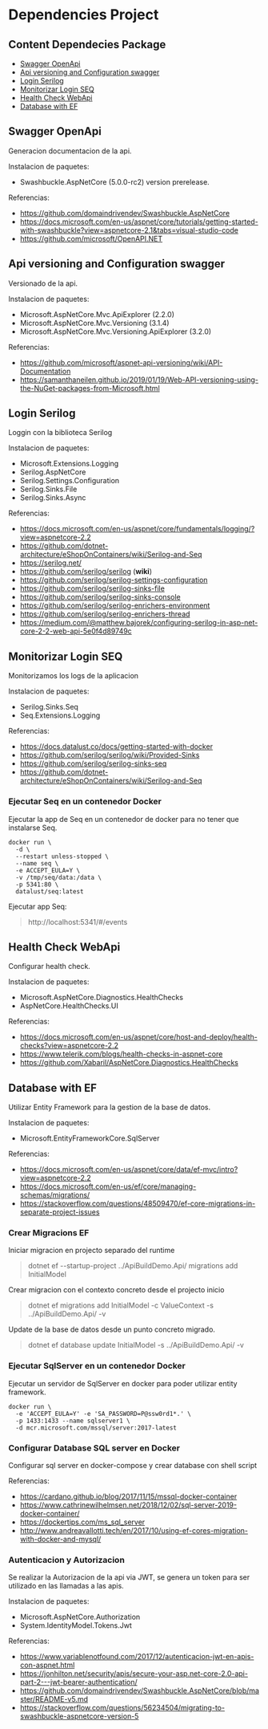 # Dependencies Project

## Content Dependecies Package

- [Swagger OpenApi](#Swagger-OpenApi) 
- [Api versioning and Configuration swagger](#Api-versioning-and-Configuration-swagger)
- [Login Serilog](#Login-Serilog)
- [Monitorizar Login SEQ](#Monitorizar-Login-SEQ)
- [Health Check WebApi](#Health-Check-WebApi)
- [Database with EF](#Database-with-EF)

## Swagger OpenApi

Generacion documentacion de la api.

Instalacion de paquetes:

- Swashbuckle.AspNetCore (5.0.0-rc2) version prerelease.

Referencias:

- https://github.com/domaindrivendev/Swashbuckle.AspNetCore
- https://docs.microsoft.com/en-us/aspnet/core/tutorials/getting-started-with-swashbuckle?view=aspnetcore-2.1&tabs=visual-studio-code
- https://github.com/microsoft/OpenAPI.NET

## Api versioning and Configuration swagger

Versionado de la api.

Instalacion de paquetes:

- Microsoft.AspNetCore.Mvc.ApiExplorer (2.2.0)
- Microsoft.AspNetCore.Mvc.Versioning (3.1.4)
- Microsoft.AspNetCore.Mvc.Versioning.ApiExplorer (3.2.0)

Referencias:

- https://github.com/microsoft/aspnet-api-versioning/wiki/API-Documentation
- https://samanthaneilen.github.io/2019/01/19/Web-API-versioning-using-the-NuGet-packages-from-Microsoft.html

## Login Serilog

Loggin con la biblioteca Serilog

Instalacion de paquetes:

- Microsoft.Extensions.Logging
- Serilog.AspNetCore
- Serilog.Settings.Configuration
- Serilog.Sinks.File
- Serilog.Sinks.Async

Referencias:

- https://docs.microsoft.com/en-us/aspnet/core/fundamentals/logging/?view=aspnetcore-2.2
- https://github.com/dotnet-architecture/eShopOnContainers/wiki/Serilog-and-Seq
- https://serilog.net/
- https://github.com/serilog/serilog (<strong>wiki</strong>)
- https://github.com/serilog/serilog-settings-configuration
- https://github.com/serilog/serilog-sinks-file
- https://github.com/serilog/serilog-sinks-console
- https://github.com/serilog/serilog-enrichers-environment
- https://github.com/serilog/serilog-enrichers-thread
- https://medium.com/@matthew.bajorek/configuring-serilog-in-asp-net-core-2-2-web-api-5e0f4d89749c

## Monitorizar Login SEQ

Monitorizamos los logs de la aplicacion

Instalacion de paquetes:

- Serilog.Sinks.Seq
- Seq.Extensions.Logging

Referencias:

- https://docs.datalust.co/docs/getting-started-with-docker
- https://github.com/serilog/serilog/wiki/Provided-Sinks
- https://github.com/serilog/serilog-sinks-seq
- https://github.com/dotnet-architecture/eShopOnContainers/wiki/Serilog-and-Seq

### Ejecutar Seq en un contenedor Docker

Ejecutar la app de Seq en un contenedor de docker para no tener que instalarse Seq.

```
docker run \
  -d \
  --restart unless-stopped \
  --name seq \
  -e ACCEPT_EULA=Y \
  -v /tmp/seq/data:/data \
  -p 5341:80 \
  datalust/seq:latest
  ```

Ejecutar app Seq:
> http://localhost:5341/#/events


## Health Check WebApi

Configurar health check.

Instalacion de paquetes:

- Microsoft.AspNetCore.Diagnostics.HealthChecks
- AspNetCore.HealthChecks.UI

Referencias:

- https://docs.microsoft.com/en-us/aspnet/core/host-and-deploy/health-checks?view=aspnetcore-2.2
- https://www.telerik.com/blogs/health-checks-in-aspnet-core
- https://github.com/Xabaril/AspNetCore.Diagnostics.HealthChecks


## Database with EF

Utilizar Entity Framework para la gestion de la base de datos.

Instalacion de paquetes:

- Microsoft.EntityFrameworkCore.SqlServer

Referencias:
- https://docs.microsoft.com/en-us/aspnet/core/data/ef-mvc/intro?view=aspnetcore-2.2
- https://docs.microsoft.com/en-us/ef/core/managing-schemas/migrations/
- https://stackoverflow.com/questions/48509470/ef-core-migrations-in-separate-project-issues


### Crear Migracions EF

Iniciar migracion en projecto separado del runtime
> dotnet ef --startup-project ../ApiBuildDemo.Api/ migrations add InitialModel

Crear migracion con el contexto concreto desde el projecto inicio
> dotnet ef migrations add InitialModel -c ValueContext -s ../ApiBuildDemo.Api/ -v

Update de la base de datos desde un punto concreto migrado.
> dotnet ef database update InitialModel -s ../ApiBuildDemo.Api/ -v

### Ejecutar SqlServer en un contenedor Docker

Ejecutar un servidor de SqlServer en docker para poder utilizar entity framework.

```
docker run \
  -e 'ACCEPT_EULA=Y' -e 'SA_PASSWORD=P@ssw0rd1*.' \
  -p 1433:1433 --name sqlserver1 \
  -d mcr.microsoft.com/mssql/server:2017-latest
```

### Configurar Database SQL server en Docker

Configurar sql server en docker-compose y crear database con shell script

Referencias:
* https://cardano.github.io/blog/2017/11/15/mssql-docker-container
* https://www.cathrinewilhelmsen.net/2018/12/02/sql-server-2019-docker-container/
* https://dockertips.com/ms_sql_server
* http://www.andreavallotti.tech/en/2017/10/using-ef-cores-migration-with-docker-and-mysql/

### Autenticacion y Autorizacion

Se realizar la Autorizacion de la api via JWT, se genera un token para ser utilizado en las llamadas a las apis.

Instalacion de paquetes:
* Microsoft.AspNetCore.Authorization
* System.IdentityModel.Tokens.Jwt

Referencias:
* https://www.variablenotfound.com/2017/12/autenticacion-jwt-en-apis-con-aspnet.html
* https://jonhilton.net/security/apis/secure-your-asp.net-core-2.0-api-part-2---jwt-bearer-authentication/
* https://github.com/domaindrivendev/Swashbuckle.AspNetCore/blob/master/README-v5.md
* https://stackoverflow.com/questions/56234504/migrating-to-swashbuckle-aspnetcore-version-5
